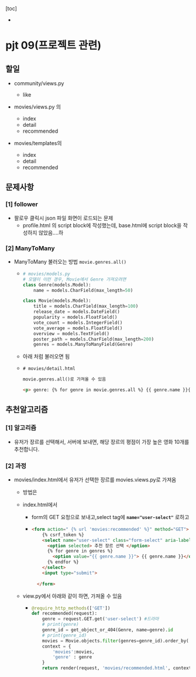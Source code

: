 [toc]

+ 













# pjt 09(프로젝트 관련)


## 할일

+ community/views.py

  + like

+ movies/views.py 의

  + index
  + detail
  + recommended

+ movies/templates의

  + index
  + detail
  + recommended

  



## 문제사항

### [1] follower

+ 팔로우 클릭시 json 파일 화면이 로드되는 문제
  + profile.html 의 script block에 작성했는데, base.html에 script block을 작성하지 않았음....하



### [2] ManyToMany

+ ManyToMany 불러오는 방법 `movie.genres.all()`

  + ```python
    # movies/models.py
    # 모델이 이런 경우, Movie에서 Genre 가져오려면
    class Genre(models.Model):
        name = models.CharField(max_length=50)
    
    class Movie(models.Model):
        title = models.CharField(max_length=100)
        release_date = models.DateField()
        popularity = models.FloatField()
        vote_count = models.IntegerField()
        vote_average = models.FloatField()
        overview = models.TextField()
        poster_path = models.CharField(max_length=200)
        genres = models.ManyToManyField(Genre)
    ```

  + 아래 처럼 불러오면 됨

  + ```html
    # movies/detail.html
    
    movie.genres.all()로 가져올 수 있음
    
    <p> genre: {% for genre in movie.genres.all %} {{ genre.name }}{% endfor %} </p>
    
    ```





## 추천알고리즘

### [1] 알고리즘

+ 유저가 장르를 선택해서, 서버에 보내면, 해당 장르의 평점이 가장 높은 영화 10개를 추천합니다.



### [2] 과정

+ movies/index.html에서 유저가 선택한 장르를 movies.views.py로 가져옴

  + 방법은 

  + index.html에서

    + form의 GET 요청으로 보내고,select tag에 **`name="user-select"`** 로하고

    + ```html
      <form action=" {% url 'movies:recommended' %}" method="GET">
          {% csrf_token %}
          <select name="user-select" class="form-select" aria-label="Default select example">
            <option selected> 추천 장르 선택 </option>
            {% for genre in genres %}
              <option value="{{ genre.name }}"> {{ genre.name }}</option>      
            {% endfor %}     
          </select>
          <input type="submit">
        
        </form>
      ```

      

  + view.py에서 아래와 같이 하면, 가져올 수 있음

    + ```python
      @require_http_methods(['GET'])
      def recommended(request):
          genre = request.GET.get('user-select') #드라마
          # print(genre)
          genre_id = get_object_or_404(Genre, name=genre).id
          # print(genre_id)
          movies = Movie.objects.filter(genres=genre_id).order_by('-vote_average')[:10]
          context = {
              'movies':movies,
              'genre' : genre
          }
          return render(request, 'movies/recommended.html', context)
      ```

      



